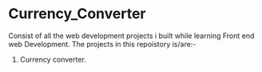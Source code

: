 # Currency_Converter

Consist of all the web development projects i built while learning Front end web Development.
The projects in this repoistory is/are:-

1. Currency converter.
